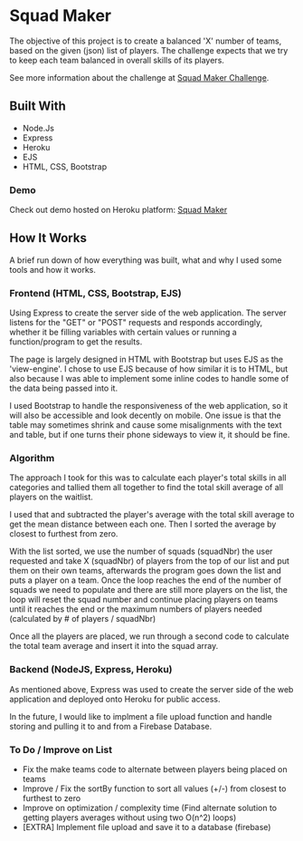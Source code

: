 # Squad Maker
The objective of this project is to create a balanced 'X' number of teams, based on the given (json) list of players. 
The challenge expects that we try to keep each team balanced in overall skills of its players.

See more information about the challenge at [Squad Maker Challenge](https://github.com/darryl-mccool/squad-maker). 

## Built With
* Node.Js
* Express
* Heroku
* EJS
* HTML, CSS, Bootstrap

### Demo
Check out demo hosted on Heroku platform: 
[Squad Maker](https://squadmaker.herokuapp.com/)

## How It Works
A brief run down of how everything was built, what and why I used some tools and how it works.

### Frontend (HTML, CSS, Bootstrap, EJS)
Using Express to create the server side of the web application. The server listens for the "GET" or "POST" requests and responds accordingly, whether it be filling variables with certain values or running a function/program to get the results.

The page is largely designed in HTML with Bootstrap but uses EJS as the 'view-engine'. I chose to use EJS because of how similar it is to HTML, but also because I was able to implement some inline codes to handle some of the data being passed into it.

I used Bootstrap to handle the responsiveness of the web application, so it will also be accessible and look decently on mobile. 
One issue is that the table may sometimes shrink and cause some misalignments with the text and table, but if one turns their phone sideways to view it, it should be fine.

### Algorithm
The approach I took for this was to calculate each player's total skills in all categories and tallied them all together to find the total skill average of all players on the waitlist.

I used that and subtracted the player's average with the total skill average to get the mean distance between each one. Then I sorted the average by closest to furthest from zero.

With the list sorted, we use the number of squads (squadNbr) the user requested and take X (squadNbr) of players from the top of our list and put them on their own teams, afterwards the program goes down the list and puts a player on a team. 
Once the loop reaches the end of the number of squads we need to populate and there are still more players on the list, the loop will reset the squad number and continue placing players on teams until it reaches the end or the maximum numbers of players needed (calculated by # of players / squadNbr)

Once all the players are placed, we run through a second code to calculate the total team average and insert it into the squad array.

### Backend (NodeJS, Express, Heroku)
As mentioned above, Express was used to create the server side of the web application and deployed onto Heroku for public access. 

In the future, I would like to implment a file upload function and handle storing and pulling it to and from a Firebase Database. 


### To Do / Improve on List
* Fix the make teams code to alternate between players being placed on teams
* Improve / Fix the sortBy function to sort all values (+/-) from closest to furthest to zero
* Improve on optimization / complexity time (Find alternate solution to getting players averages without using two O(n^2) loops)
* [EXTRA] Implement file upload and save it to a database (firebase)
